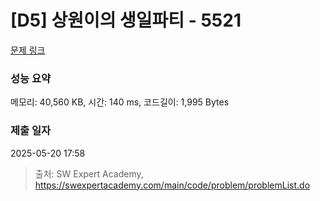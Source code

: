 # [D5] 상원이의 생일파티 - 5521 

[문제 링크](https://swexpertacademy.com/main/code/problem/problemDetail.do?contestProbId=AWWO3kT6F2oDFAV4) 

### 성능 요약

메모리: 40,560 KB, 시간: 140 ms, 코드길이: 1,995 Bytes

### 제출 일자

2025-05-20 17:58



> 출처: SW Expert Academy, https://swexpertacademy.com/main/code/problem/problemList.do